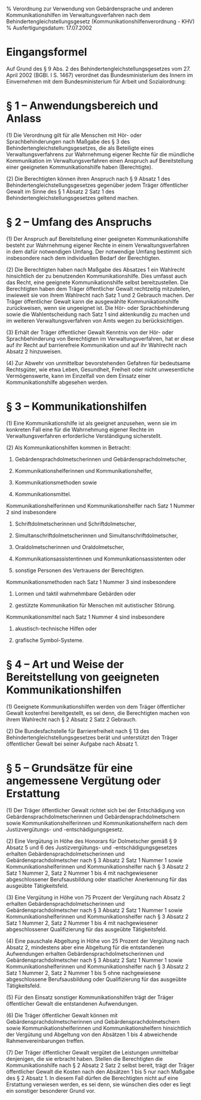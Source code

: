 % Verordnung zur Verwendung von Gebärdensprache und anderen Kommunikationshilfen im Verwaltungsverfahren nach dem Behindertengleichstellungsgesetz  (Kommunikationshilfenverordnung - KHV)
% Ausfertigungsdatum: 17.07.2002
 
# Eingangsformel

Auf Grund des § 9 Abs. 2 des Behindertengleichstellungsgesetzes vom 27. April 2002 (BGBl. I S. 1467) verordnet das Bundesministerium des Innern im Einvernehmen mit dem Bundesministerium für Arbeit und Sozialordnung:

# § 1 – Anwendungsbereich und Anlass

(1) Die Verordnung gilt für alle Menschen mit Hör- oder Sprachbehinderungen nach Maßgabe des § 3 des Behindertengleichstellungsgesetzes, die als Beteiligte eines Verwaltungsverfahrens zur Wahrnehmung eigener Rechte für die mündliche Kommunikation im Verwaltungsverfahren einen Anspruch auf Bereitstellung einer geeigneten Kommunikationshilfe haben (Berechtigte).

(2) Die Berechtigten können ihren Anspruch nach § 9 Absatz 1 des Behindertengleichstellungsgesetzes gegenüber jedem Träger öffentlicher Gewalt im Sinne des § 1 Absatz 2 Satz 1 des Behindertengleichstellungsgesetzes geltend machen.

# § 2 – Umfang des Anspruchs

(1) Der Anspruch auf Bereitstellung einer geeigneten Kommunikationshilfe besteht zur Wahrnehmung eigener Rechte in einem Verwaltungsverfahren in dem dafür notwendigen Umfang. Der notwendige Umfang bestimmt sich insbesondere nach dem individuellen Bedarf der Berechtigten.

(2) Die Berechtigten haben nach Maßgabe des Absatzes 1 ein Wahlrecht hinsichtlich der zu benutzenden Kommunikationshilfe. Dies umfasst auch das Recht, eine geeignete Kommunikationshilfe selbst bereitzustellen. Die Berechtigten haben dem Träger öffentlicher Gewalt rechtzeitig mitzuteilen, inwieweit sie von ihrem Wahlrecht nach Satz 1 und 2 Gebrauch machen. Der Träger öffentlicher Gewalt kann die ausgewählte Kommunikationshilfe zurückweisen, wenn sie ungeeignet ist. Die Hör- oder Sprachbehinderung sowie die Wahlentscheidung nach Satz 1 sind aktenkundig zu machen und im weiteren Verwaltungsverfahren von Amts wegen zu berücksichtigen.

(3) Erhält der Träger öffentlicher Gewalt Kenntnis von der Hör- oder Sprachbehinderung von Berechtigten im Verwaltungsverfahren, hat er diese auf ihr Recht auf barrierefreie Kommunikation und auf ihr Wahlrecht nach Absatz 2 hinzuweisen.

(4) Zur Abwehr von unmittelbar bevorstehenden Gefahren für bedeutsame Rechtsgüter, wie etwa Leben, Gesundheit, Freiheit oder nicht unwesentliche Vermögenswerte, kann im Einzelfall von dem Einsatz einer Kommunikationshilfe abgesehen werden.

# § 3 – Kommunikationshilfen

(1) Eine Kommunikationshilfe ist als geeignet anzusehen, wenn sie im konkreten Fall eine für die Wahrnehmung eigener Rechte im Verwaltungsverfahren erforderliche Verständigung sicherstellt.

(2) Als Kommunikationshilfen kommen in Betracht:

1. Gebärdensprachdolmetscherinnen und Gebärdensprachdolmetscher,

2. Kommunikationshelferinnen und Kommunikationshelfer,

3. Kommunikationsmethoden sowie

4. Kommunikationsmittel.

Kommunikationshelferinnen und Kommunikationshelfer nach Satz 1 Nummer 2 sind insbesondere

1. Schriftdolmetscherinnen und Schriftdolmetscher,

2. Simultanschriftdolmetscherinnen und Simultanschriftdolmetscher,

3. Oraldolmetscherinnen und Oraldolmetscher,

4. Kommunikationsassistentinnen und Kommunikationsassistenten oder

5. sonstige Personen des Vertrauens der Berechtigten.

Kommunikationsmethoden nach Satz 1 Nummer 3 sind insbesondere

1. Lormen und taktil wahrnehmbare Gebärden oder

2. gestützte Kommunikation für Menschen mit autistischer Störung.

Kommunikationsmittel nach Satz 1 Nummer 4 sind insbesondere

1. akustisch-technische Hilfen oder

2. grafische Symbol-Systeme.

# § 4 – Art und Weise der Bereitstellung von geeigneten Kommunikationshilfen

(1) Geeignete Kommunikationshilfen werden von dem Träger öffentlicher Gewalt kostenfrei bereitgestellt, es sei denn, die Berechtigten machen von ihrem Wahlrecht nach § 2 Absatz 2 Satz 2 Gebrauch.

(2) Die Bundesfachstelle für Barrierefreiheit nach § 13 des Behindertengleichstellungsgesetzes berät und unterstützt den Träger öffentlicher Gewalt bei seiner Aufgabe nach Absatz 1.

# § 5 – Grundsätze für eine angemessene Vergütung oder Erstattung

(1) Der Träger öffentlicher Gewalt richtet sich bei der Entschädigung von Gebärdensprachdolmetscherinnen und Gebärdensprachdolmetschern sowie Kommunikationshelferinnen und Kommunikationshelfern nach dem Justizvergütungs- und -entschädigungsgesetz.

(2) Eine Vergütung in Höhe des Honorars für Dolmetscher gemäß § 9 Absatz 5 und 6 des Justizvergütungs- und -entschädigungsgesetzes erhalten Gebärdensprachdolmetscherinnen und Gebärdensprachdolmetscher nach § 3 Absatz 2 Satz 1 Nummer 1 sowie Kommunikationshelferinnen und Kommunikationshelfer nach § 3 Absatz 2 Satz 1 Nummer 2, Satz 2 Nummer 1 bis 4 mit nachgewiesener abgeschlossener Berufsausbildung oder staatlicher Anerkennung für das ausgeübte Tätigkeitsfeld.

(3) Eine Vergütung in Höhe von 75 Prozent der Vergütung nach Absatz 2 erhalten Gebärdensprachdolmetscherinnen und Gebärdensprachdolmetscher nach § 3 Absatz 2 Satz 1 Nummer 1 sowie Kommunikationshelferinnen und Kommunikationshelfer nach § 3 Absatz 2 Satz 1 Nummer 2, Satz 2 Nummer 1 bis 4 mit nachgewiesener abgeschlossener Qualifizierung für das ausgeübte Tätigkeitsfeld.

(4) Eine pauschale Abgeltung in Höhe von 25 Prozent der Vergütung nach Absatz 2, mindestens aber eine Abgeltung für die entstandenen Aufwendungen erhalten Gebärdensprachdolmetscherinnen und Gebärdensprachdolmetscher nach § 3 Absatz 2 Satz 1 Nummer 1 sowie Kommunikationshelferinnen und Kommunikationshelfer nach § 3 Absatz 2 Satz 1 Nummer 2, Satz 2 Nummer 1 bis 5 ohne nachgewiesene abgeschlossene Berufsausbildung oder Qualifizierung für das ausgeübte Tätigkeitsfeld.

(5) Für den Einsatz sonstiger Kommunikationshilfen trägt der Träger öffentlicher Gewalt die entstandenen Aufwendungen.

(6) Die Träger öffentlicher Gewalt können mit Gebärdensprachdolmetscherinnen und Gebärdensprachdolmetschern sowie Kommunikationshelferinnen und Kommunikationshelfern hinsichtlich der Vergütung und Abgeltung von den Absätzen 1 bis 4 abweichende Rahmenvereinbarungen treffen.

(7) Der Träger öffentlicher Gewalt vergütet die Leistungen unmittelbar denjenigen, die sie erbracht haben. Stellen die Berechtigten die Kommunikationshilfe nach § 2 Absatz 2 Satz 2 selbst bereit, trägt der Träger öffentlicher Gewalt die Kosten nach den Absätzen 1 bis 5 nur nach Maßgabe des § 2 Absatz 1. In diesem Fall dürfen die Berechtigten nicht auf eine Erstattung verwiesen werden, es sei denn, sie wünschen dies oder es liegt ein sonstiger besonderer Grund vor.
